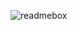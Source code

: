 ![readmebox](https://github.com/angganesia/angganesia.github.io/assets/23496701/5b8fb21b-4b46-4fc6-af03-14fdfb119b4e)
